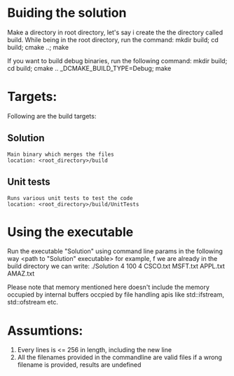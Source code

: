 # Buiding the solution
Make a directory in root directory, let's say i create the the directory called build.
While being in the root directory, run the command:
mkdir build; cd build; cmake ..; make

If you want to build debug binaries, run the following command:
mkdir build; cd build; cmake .. _DCMAKE_BUILD_TYPE=Debug; make

# Targets:
  Following are the build targets:
  ## Solution
    Main binary which merges the files
    location: <root_directory>/build
  ## Unit tests
    Runs various unit tests to test the code
    location: <root_directory>/build/UnitTests

# Using the executable
  Run the executable "Solution" using command line params in the following way
  <path to "Solution" executable> <max threads to run> <max open files> <maxAllowed memory to use> <space separated list of files>
  for example, f we are already in the build directory we can write:
  ./Solution 4 100 4 CSCO.txt MSFT.txt APPL.txt AMAZ.txt

  Please note that memory mentioned here doesn't include the memory occupied by internal buffers occpied by file handling apis
  like std::ifstream, std::ofstream etc.

# Assumtions:
  1. Every lines is <= 256 in length, including the new line
  2. All the filenames provided in the commandline are valid files
     if a wrong filename is provided, results are undefined